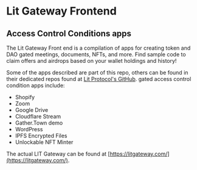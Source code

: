 # Lit Gateway Frontend
  
## Access Control Conditions apps

The Lit Gateway Front end is a compilation of apps for creating token and DAO gated meetings, documents, NFTs, and more.  Find sample code to claim offers and airdrops based on your wallet holdings and history!

Some of the apps described are part of this repo, others can be found in their dedicated repos found at [Lit Protocol's GitHub](https://github.com/LIT-Protocol). gated access control condition apps include:

- Shopify
- Zoom 
- Google Drive
- Cloudflare Stream
- Gather.Town demo
- WordPress
- IPFS Encrypted Files
- Unlockable NFT Minter

The actual LIT Gateway can be found at [https://litgateway.com/](https://litgateway.com/).